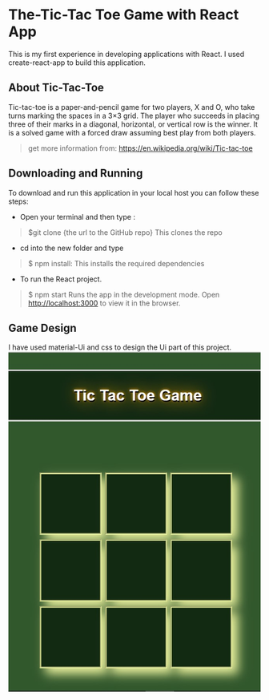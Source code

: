 # The-Tic-Tac Toe Game with React App
This is my first experience in developing applications with React. I used create-react-app to build this application.

## About Tic-Tac-Toe 
Tic-tac-toe is a paper-and-pencil game for two players, X and O, who take turns marking the spaces in a 3×3 grid. The player who succeeds in placing three of their marks in a diagonal, horizontal, or vertical row is the winner. It is a solved game with a forced draw assuming best play from both players.
> get more information from: https://en.wikipedia.org/wiki/Tic-tac-toe

## Downloading and Running

To download and run this application in your local host you can follow these steps:
-  Open your terminal and then type : 
  > $git clone {the url to the GitHub repo} 
  >This clones the repo
-   cd into the new folder and type
 > $ npm install:
 >This installs the required dependencies
-  To run the React project.
 > $ npm start
 > Runs the app in the development mode. Open [http://localhost:3000](http://localhost:3000) to view it in the browser.

## Game Design
I have used material-Ui and css to design the Ui part of this project.
![](Game's_image.jpg)



